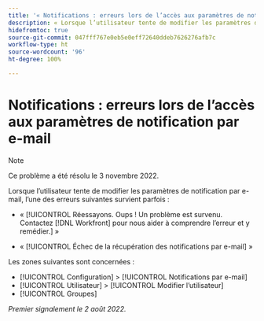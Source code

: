 ```yaml
---
title: '« Notifications : erreurs lors de l’accès aux paramètres de notification par e-mail »'
description: « Lorsque l’utilisateur tente de modifier les paramètres de notification par e-mail, une erreur survient parfois. »
hidefromtoc: true
source-git-commit: 047fff767e0eb5e0eff72640ddeb7626276afb7c
workflow-type: ht
source-wordcount: '96'
ht-degree: 100%

---
```



# Notifications : erreurs lors de l’accès aux paramètres de notification par e-mail

>[!NOTE]
>
>Ce problème a été résolu le 3 novembre 2022.

Lorsque l’utilisateur tente de modifier les paramètres de notification par e-mail, l’une des erreurs suivantes survient parfois :

* « [!UICONTROL Réessayons. Oups ! Un problème est survenu. Contactez [!DNL Workfront] pour nous aider à comprendre l’erreur et y remédier.] »

* « [!UICONTROL Échec de la récupération des notifications par e-mail] »

Les zones suivantes sont concernées :

* [!UICONTROL Configuration] > [!UICONTROL Notifications par e-mail]
* [!UICONTROL Utilisateur] > [!UICONTROL Modifier l’utilisateur]
* [!UICONTROL Groupes]

_Premier signalement le 2 août 2022._

